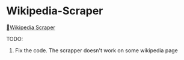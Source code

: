 # Wikipedia-Scraper
[🧹Wikipedia Scraper](https://wikipedia-scraper.streamlit.app/)

TODO:
1. Fix the code. The scrapper doesn't work on some wikipedia page
